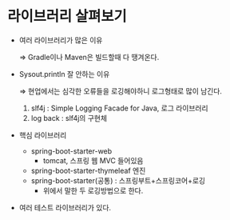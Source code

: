 # 라이브러리 살펴보기

- 여러 라이브러리가 많은 이유
    
    ⇒ Gradle이나 Maven은 빌드할때 다 땡겨온다.
    
- Sysout.println 잘 안하는 이유
    
    ⇒ 현업에서는 심각한 오류들을 로깅해야하니 로그형태로 많이 남긴다.
    
    1. slf4j : Simple Logging Facade for Java, 로그 라이브러리
    2. log back : slf4j의 구현체
- 핵심 라이브러리
    - spring-boot-starter-web
        - tomcat, 스프링 웹 MVC 들어있음
    - spring-boot-starter-thymeleaf 엔진
    - spring-boot-starter(공통) : 스프링부트+스프링코어+로깅
        - 위에서 말한 두 로깅방법으로 한다.
- 여러 테스트 라이브러리가 있다.
